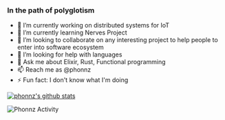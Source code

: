 ### In the path of polyglotism

- 🔭 I’m currently working on distributed systems for IoT
- 🌱 I’m currently learning Nerves Project
- 👯 I’m looking to collaborate on any interesting project to help people to enter into software ecosystem
- 🤔 I’m looking for help with languages
- 💬 Ask me about Elixir, Rust, Functional programming
- 📫 Reach me as @phonnz
- ⚡ Fun fact: I don't know what I'm doing

[![phonnz's github stats](https://github-readme-stats.vercel.app/api/top-langs?username=phonnz)](https://github.com/phonnz/github-readme-stats)


<img src="https://github.com/phonnz/phonnz/blob/master/images/stat.svg" alt="Phonnz Activity"/>
